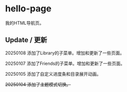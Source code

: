 # hello-page
我的HTML导航页。

## Update / 更新
20250108 添加了Library的子菜单。增加和更新了一些页面。

20250107 添加了Friends的子菜单。增加和更新了一些页面。

20250105 添加了自定义进度条和目录展开动画。

~~20250104 添加了主题模式切换。~~
